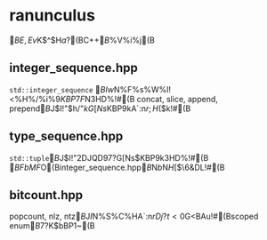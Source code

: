 # ranunculus

$BE,Ev$K$^$H$a$?(BC++$B%i%$%V%i%j(B

## integer\_sequence.hpp
`std::integer_sequence` $BIw$N%F%s%W%l!<%H%/%i%9$KBP$7$F$N3HD%!#(B
concat, slice, append, prepend$B$J$I!"$h$/$"$kG[Ns$KBP$9$kA`:n$r;H$($k!#(B

## type\_sequence.hpp
`std::tuple`$B$J$I!"2DJQD97?G[Ns$KBP$9$k3HD%!#(B
$BFbMF$O(Binteger\_sequence.hpp$B$N$b$N$H$[$\6&DL!#(B

## bitcount.hpp
popcount, nlz, ntz$B$J$I$N%S%C%HA`:n$rDj?t<0$G<BAu!#(Bscoped enum$B7?$K$bBP1~(B
